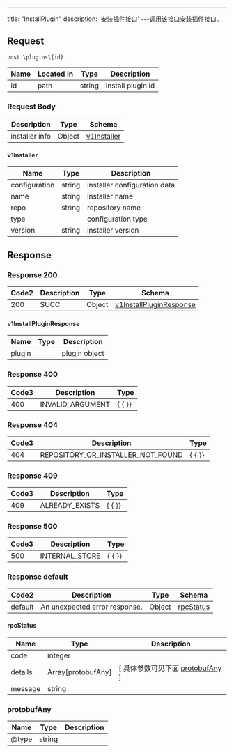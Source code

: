 ---
title: "InstallPlugin"
description: '安装插件接口'
---调用该接口安装插件接口。



## Request


```
post \plugins\{id}
```

| Name | Located in | Type | Description | 
| ---- | ---------- | ----------- | ----------- | 
| id | path | string | install plugin id |  

### Request Body 
| Description | Type | Schema |
| ----------- | ------ | ------ |
| installer info | Object | [v1Installer](#v1Installer) |

#### v1Installer

| Name | Type | Description | 
| ---- | ---- | ----------- |     
| configuration | string | installer configuration data |      
| name | string | installer name |      
| repo | string | repository name |      
| type |  | configuration type |      
| version | string | installer version |   



## Response

### Response  200 
| Code2 | Description | Type | Schema |
| ---- | ----------- | ------ | ------ |
| 200 | SUCC | Object | [v1InstallPluginResponse](#v1InstallPluginResponse) |

#### v1InstallPluginResponse

| Name | Type | Description | 
| ---- | ---- | ----------- |     
| plugin |  | plugin object |   



### Response  400
| Code3 | Description | Type | 
| ---- | ----------- | ------ | 
| 400 | INVALID_ARGUMENT | {   { }} |

### Response  404
| Code3 | Description | Type | 
| ---- | ----------- | ------ | 
| 404 | REPOSITORY_OR_INSTALLER_NOT_FOUND | {   { }} |

### Response  409
| Code3 | Description | Type | 
| ---- | ----------- | ------ | 
| 409 | ALREADY_EXISTS | {   { }} |

### Response  500
| Code3 | Description | Type | 
| ---- | ----------- | ------ | 
| 500 | INTERNAL_STORE | {   { }} |

### Response  default 
| Code2 | Description | Type | Schema |
| ---- | ----------- | ------ | ------ |
| default | An unexpected error response. | Object | [rpcStatus](#rpcStatus) |

#### rpcStatus

| Name | Type | Description | 
| ---- | ---- | ----------- |     
| code | integer |  |          
| details | Array[protobufAny] |  [ 具体参数可见下面 [protobufAny](#protobufAny) ] |       
| message | string |  |   

### protobufAny
| Name | Type | Description | 
| ---- | ---- | ----------- |     
| @type | string |  |   



